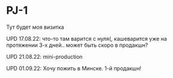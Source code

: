 # PJ-1
Тут будет моя визитка

UPD 17.08.22: что-то там варится с нуля(, кашеварится уже на протяжении 3-х дней.. может быть скоро в продакшн?

UPD 21.08.22: mini-production

UPD 01.09.22: Хочу пожить в Минске. 1-й продакшн!
